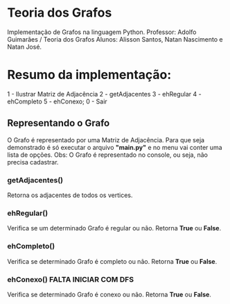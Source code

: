 # Teoria dos Grafos
Implementação de Grafos na linguagem Python.
Professor: Adolfo Guimarães / Teoria dos Grafos
Alunos: Alisson Santos, Natan Nascimento e Natan José.

# Resumo da implementação:

1 - Ilustrar Matriz de Adjacência
2 - getAdjacentes
3 - ehRegular
4 - ehCompleto
5 - ehConexo;
0 - Sair

## Representando o Grafo
O Grafo é representado por uma Matriz de Adjacência. Para que seja demonstrado é só executar o arquivo **"main.py"** e no menu vai conter uma lista de opções.
Obs: O Grafo é representado no console, ou seja, não precisa cadastrar.

### getAdjacentes()
Retorna os adjacentes de todos os vertices.

### ehRegular()
Verifica se um determinado Grafo é regular ou não. Retorna **True** ou **False**.

### ehCompleto()
Verifica se determinado Grafo é completo ou não. Retorna **True** ou **False**.

### ehConexo() FALTA INICIAR COM DFS
Verifica se determinado Grafo é conexo ou não. Retorna **True** ou **False**.